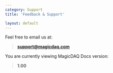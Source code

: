 ```yaml
---
category: Support
title: 'Feedback & Support'

layout: default
---
```


Feel free to email us at:
> **support@magicdaq.com**

You are currently viewing MagicDAQ Docs version:
> **1.00**
